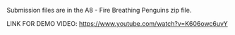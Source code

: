 Submission files are in the A8 - Fire Breathing Penguins zip file.

LINK FOR DEMO VIDEO:
https://www.youtube.com/watch?v=K606owc6uvY
